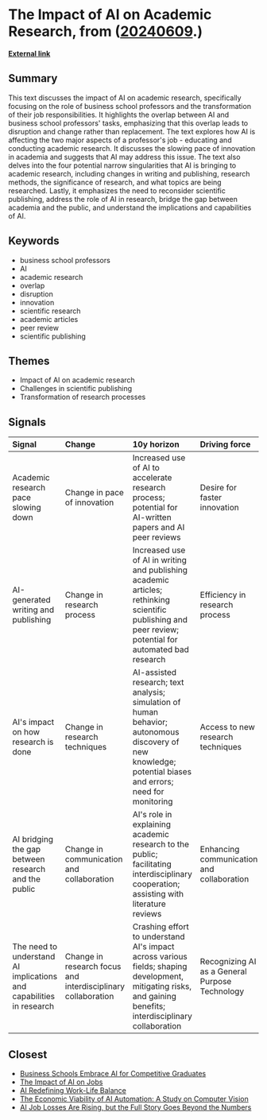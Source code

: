 # __The Impact of AI on Academic Research__, from ([20240609](https://kghosh.substack.com/p/20240609).)

__[External link](https://www.oneusefulthing.org/p/four-singularities-for-research)__



## Summary

This text discusses the impact of AI on academic research, specifically focusing on the role of business school professors and the transformation of their job responsibilities. It highlights the overlap between AI and business school professors' tasks, emphasizing that this overlap leads to disruption and change rather than replacement. The text explores how AI is affecting the two major aspects of a professor's job - educating and conducting academic research. It discusses the slowing pace of innovation in academia and suggests that AI may address this issue. The text also delves into the four potential narrow singularities that AI is bringing to academic research, including changes in writing and publishing, research methods, the significance of research, and what topics are being researched. Lastly, it emphasizes the need to reconsider scientific publishing, address the role of AI in research, bridge the gap between academia and the public, and understand the implications and capabilities of AI.

## Keywords

* business school professors
* AI
* academic research
* overlap
* disruption
* innovation
* scientific research
* academic articles
* peer review
* scientific publishing

## Themes

* Impact of AI on academic research
* Challenges in scientific publishing
* Transformation of research processes

## Signals

| Signal                                                              | Change                                                       | 10y horizon                                                                                                                                                   | Driving force                                  |
|:--------------------------------------------------------------------|:-------------------------------------------------------------|:--------------------------------------------------------------------------------------------------------------------------------------------------------------|:-----------------------------------------------|
| Academic research pace slowing down                                 | Change in pace of innovation                                 | Increased use of AI to accelerate research process; potential for AI-written papers and AI peer reviews                                                       | Desire for faster innovation                   |
| AI-generated writing and publishing                                 | Change in research process                                   | Increased use of AI in writing and publishing academic articles; rethinking scientific publishing and peer review; potential for automated bad research       | Efficiency in research process                 |
| AI's impact on how research is done                                 | Change in research techniques                                | AI-assisted research; text analysis; simulation of human behavior; autonomous discovery of new knowledge; potential biases and errors; need for monitoring    | Access to new research techniques              |
| AI bridging the gap between research and the public                 | Change in communication and collaboration                    | AI's role in explaining academic research to the public; facilitating interdisciplinary cooperation; assisting with literature reviews                        | Enhancing communication and collaboration      |
| The need to understand AI implications and capabilities in research | Change in research focus and interdisciplinary collaboration | Crashing effort to understand AI's impact across various fields; shaping development, mitigating risks, and gaining benefits; interdisciplinary collaboration | Recognizing AI as a General Purpose Technology |

## Closest

* [Business Schools Embrace AI for Competitive Graduates](bc232b227c806ac26adf2b99fa4cff9d)
* [The Impact of AI on Jobs](17cff4adea214f71c7a5eed15307b0e7)
* [AI Redefining Work-Life Balance](bc5ff4c170f1f63b34eb7ca70775d8d7)
* [The Economic Viability of AI Automation: A Study on Computer Vision](89ee61cc0d9fa77ecb1eb4100622a53f)
* [AI Job Losses Are Rising, but the Full Story Goes Beyond the Numbers](b0e031972e42be984d1309170155800e)